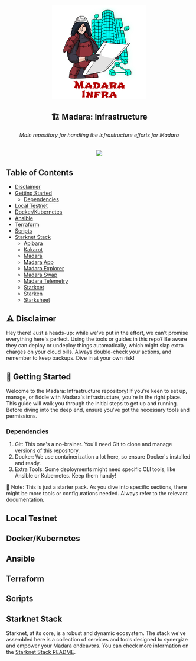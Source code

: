 <div align="center">
  <img src="images/readme-header.png" height="256">

  <h2>🏗 Madara: Infrastructure</h2>
  <h6>Main repository for handling the infrastructure efforts for Madara</h6>
  
  <a href="https://github.com/keep-starknet-strange/madara">
    <img src="https://img.shields.io/badge/Official%20Repository-Madara-red"/>
  </a>

</div>

## Table of Contents

- [Disclaimer](#disclaimer)
- [Getting Started](#getting-started)
    - [Dependencies](#dependencies)
- [Local Testnet](#local-testnet)
- [Docker/Kubernetes](#docker-kubernetes)
- [Ansible](#ansible)
- [Terraform](#terraform)
- [Scripts](#scripts)
- [Starknet Stack](#starknet-stack)
    - [Apibara](/starknet-stack#apibara)
    - [Kakarot](/starknet-stack#kakarot)
    - [Madara](/starknet-stack#madara)
    - [Madara App](/starknet-stack#madara-app)
    - [Madara Explorer](/starknet-stack#madara-explorer)
    - [Madara Swap](/starknet-stack#madara-swap)
    - [Madara Telemetry](/starknet-stack#telemetry)
    - [Starkcet](/starknet-stack#starkcet)
    - [Starken](/starknet-stack#starken)
    - [Starksheet](/starknet-stack#starksheet)

## ⚠️ Disclaimer
Hey there! Just a heads-up: while we've put in the effort, we can't promise everything here's perfect. Using the tools or guides in this repo? Be aware they can deploy or undeploy things automatically, which might slap extra charges on your cloud bills. Always double-check your actions, and remember to keep backups. Dive in at your own risk!

## 🚀 Getting Started

Welcome to the Madara: Infrastructure repository! If you're keen to set up, manage, or fiddle with Madara's infrastructure, you're in the right place. This guide will walk you through the initial steps to get up and running. Before diving into the deep end, ensure you've got the necessary tools and permissions.

### Dependencies
1. Git: This one's a no-brainer. You'll need Git to clone and manage versions of this repository.
2. Docker: We use containerization a lot here, so ensure Docker's installed and ready.
3. Extra Tools: Some deployments might need specific CLI tools, like Ansible or Kubernetes. Keep them handy!

📌 Note: This is just a starter pack. As you dive into specific sections, there might be more tools or configurations needed. Always refer to the relevant documentation.

## Local Testnet

## Docker/Kubernetes

## Ansible

## Terraform

## Scripts

## Starknet Stack
Starknet, at its core, is a robust and dynamic ecosystem. The stack we've assembled here is a collection of services and tools designed to synergize and empower your Madara endeavors. You can check more information on the [Starknet Stack README](/starknet-stack).
